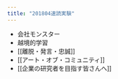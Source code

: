 ```yaml
---
title: "201804速読実験"
---
```


- 会社モンスター
- 越境的学習
- [[離脱・発言・忠誠]]
- [[アート・オブ・コミュニティ]]
- [[企業の研究者を目指す皆さんへ]]
